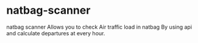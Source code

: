 # natbag-scanner
natbag scanner Allows you to check Air traffic load in natbag By using api and calculate departures at every hour.
